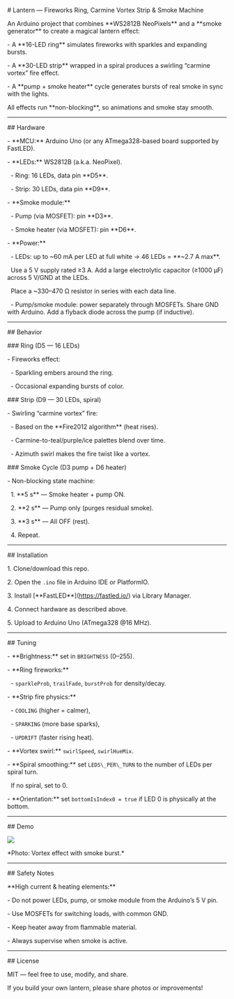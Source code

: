 \# Lantern — Fireworks Ring, Carmine Vortex Strip \& Smoke Machine



An Arduino project that combines \*\*WS2812B NeoPixels\*\* and a \*\*smoke generator\*\* to create a magical lantern effect:

\- A \*\*16-LED ring\*\* simulates fireworks with sparkles and expanding bursts.  

\- A \*\*30-LED strip\*\* wrapped in a spiral produces a swirling “carmine vortex” fire effect.  

\- A \*\*pump + smoke heater\*\* cycle generates bursts of real smoke in sync with the lights.  



All effects run \*\*non-blocking\*\*, so animations and smoke stay smooth.



---



\## Hardware



\- \*\*MCU:\*\* Arduino Uno (or any ATmega328-based board supported by FastLED).  

\- \*\*LEDs:\*\* WS2812B (a.k.a. NeoPixel).

&nbsp; - Ring: 16 LEDs, data pin \*\*D5\*\*.

&nbsp; - Strip: 30 LEDs, data pin \*\*D9\*\*.

\- \*\*Smoke module:\*\*

&nbsp; - Pump (via MOSFET): pin \*\*D3\*\*.

&nbsp; - Smoke heater (via MOSFET): pin \*\*D6\*\*.

\- \*\*Power:\*\*

&nbsp; - LEDs: up to ~60 mA per LED at full white → 46 LEDs = \*\*~2.7 A max\*\*.  

&nbsp;   Use a 5 V supply rated ≥3 A. Add a large electrolytic capacitor (≥1000 µF) across 5 V/GND at the LEDs.  

&nbsp;   Place a ~330–470 Ω resistor in series with each data line.

&nbsp; - Pump/smoke module: power separately through MOSFETs. Share GND with Arduino. Add a flyback diode across the pump (if inductive).



---



\## Behavior



\### Ring (D5 — 16 LEDs)

\- Fireworks effect:

&nbsp; - Sparkling embers around the ring.

&nbsp; - Occasional expanding bursts of color.



\### Strip (D9 — 30 LEDs, spiral)

\- Swirling “carmine vortex” fire:

&nbsp; - Based on the \*\*Fire2012 algorithm\*\* (heat rises).

&nbsp; - Carmine-to-teal/purple/ice palettes blend over time.

&nbsp; - Azimuth swirl makes the fire twist like a vortex.



\### Smoke Cycle (D3 pump + D6 heater)

\- Non-blocking state machine:

&nbsp; 1. \*\*5 s\*\* — Smoke heater + pump ON.

&nbsp; 2. \*\*2 s\*\* — Pump only (purges residual smoke).

&nbsp; 3. \*\*3 s\*\* — All OFF (rest).

&nbsp; 4. Repeat.



---



\## Installation



1\. Clone/download this repo.

2\. Open the `.ino` file in Arduino IDE or PlatformIO.

3\. Install \[\*\*FastLED\*\*](https://fastled.io/) via Library Manager.

4\. Connect hardware as described above.

5\. Upload to Arduino Uno (ATmega328 @16 MHz).



---



\## Tuning



\- \*\*Brightness:\*\* set in `BRIGHTNESS` (0–255).

\- \*\*Ring fireworks:\*\*

&nbsp; - `sparkleProb`, `trailFade`, `burstProb` for density/decay.

\- \*\*Strip fire physics:\*\*

&nbsp; - `COOLING` (higher = calmer),  

&nbsp; - `SPARKING` (more base sparks),  

&nbsp; - `UPDRIFT` (faster rising heat).

\- \*\*Vortex swirl:\*\* `swirlSpeed`, `swirlHueMix`.

\- \*\*Spiral smoothing:\*\* set `LEDS\_PER\_TURN` to the number of LEDs per spiral turn.  

&nbsp; If no spiral, set to 0.

\- \*\*Orientation:\*\* set `bottomIsIndex0 = true` if LED 0 is physically at the bottom.



---



\## Demo



<img src="docs/smokey\_lantern.gif">



\*Photo: Vortex effect with smoke burst.\*



---



\## Safety Notes



\*\*High current \& heating elements:\*\*

\- Do not power LEDs, pump, or smoke module from the Arduino’s 5 V pin.  

\- Use MOSFETs for switching loads, with common GND.  

\- Keep heater away from flammable material.  

\- Always supervise when smoke is active.



---



\## License



MIT — feel free to use, modify, and share.  

If you build your own lantern, please share photos or improvements!



